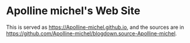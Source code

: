 # Apolline michel's Web Site

This is served as https://Apolline-michel.github.io, and the sources are in https://github.com/Apolline-michel/blogdown.source-Apolline-michel.
